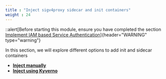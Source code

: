 ```yaml
---
title : "Inject sigv4proxy sidecar and init containers"
weight : 24
---
```



::alert[Before starting this module, ensure you have completed the section [Implement IAM based Service Authentication](../3-iam-based-access/)]{header="WARNING" type="warning"}

In this section, we will explore different options to add init and sidecar containers

* [**Inject manually**](1-inject-manually)
* [**Inject using Kyverno**](2-inject-using-kyverno)


